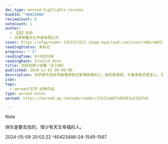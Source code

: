 ```yaml
---
doc_type: weread-highlights-reviews
bookId: "40423486"
reviewCount: 0
noteCount: 1
author:
  - 【加】亦舒
  - 天津荣曜文化传媒有限公司
cover: https://wfqqreader-1252317822.image.myqcloud.com/cover/486/40423486/t7_40423486.jpg
readingStatus: 未标记
progress: "-1"
readingTime: 0小时0分钟
readingDate: Invalid date
title: 亦舒经典小说集（全14册）
published: 2020-12-01 00:00:00
description: 亦舒是华语世界最懂得叙述爱情故事的人。她的爱情观，乍看来是恋爱至上、享乐主义、游戏人生，一旦爱情消逝便旧欢如梦，新欢可觅，不迷恋过去、只追求现在；其实在她看来，社会本质上以男人为中心，人人自私、个个钻营，唯利是图，虚伪、奸诈，根本不存在什么真正的爱情，任何人都不足信，只有靠自己。她笔下的人物，多为白领女性，聪明自立，勘破一切，却从不放弃努力，因现实、理智而知取舍。取舍之间，虽痛苦，而不外溢。本套装包括《我的前半生》、《喜宝》、《玫瑰的故事》、《流金岁月》、《朝花夕拾》、《叹息桥》、《悠悠我心》、《慰寂寥》、《纵横四海》、《幸运星》、《漫長迂回的路》、《灵心》、《大君》、《衷心笑》共十四部作品。
isbn: 
tags:
  - weread/文学-经典作品
type: weread-notes
weread: https://weread.qq.com/web/reader/23232a007268d03e232bfa5

---
```



















































> [!NOTE] 
> 快乐是要去找的，很少有天生幸福的人。
> 
> 2024-05-09 20:02:22 ^40423486-24-1549-1567























































































































































































































































































































































































